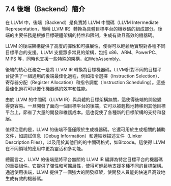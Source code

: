 ## 7.4 後端（Backend）簡介

在 LLVM 中，後端（Backend）是負責將 LLVM 中間碼（LLVM Intermediate Representation，簡稱 LLVM IR）轉換為具體目標平台的機器碼的組成部分。後端的主要任務是根據目標硬體架構的特性和限制，生成有效且高效的機器碼。

LLVM 的後端架構提供了高度的彈性和可擴展性，使得可以輕鬆地實現對各種不同目標平台的支援。LLVM 支援眾多常見的架構，包括 x86、ARM、PowerPC、MIPS 等，同時也支援一些特殊的架構，如WebAssembly。

後端的核心任務之一是將 LLVM IR 轉換為目標機器碼。LLVM針對不同的目標平台提供了一組通用的後端最佳化過程，例如指令選擇（Instruction Selection）、寄存器分配（Register Allocation）和指令調度（Instruction Scheduling）。這些最佳化過程可以優化機器碼的效率和性能。

由於 LLVM 的中間碼（LLVM IR）與具體的目標架構無關，這使得後端的開發變得更容易。一旦開發了面向一個目標平台的後端，它可以被輕鬆地轉移到其他目標平台上，節省了大量的開發和維護成本。這也促使了各種新的目標架構的支持和發展。

值得注意的是，LLVM 的後端不僅僅限於生成機器碼。它還可用於生成相關的輔助文件，如調試信息（Debug Information）和連結器描述文件（Linker Description Files），以及用於其他目的的中間碼格式，如Bitcode。這使得 LLVM 在不同領域的應用中更為靈活和多功能。

總而言之，LLVM 的後端是將平台無關的 LLVM IR 編譯為特定目標平台的機器碼的重要組件。它提供了彈性和可擴展性，使得可輕鬆地支援多種不同的目標架構。通過使用後端，LLVM 提供了一個強大的開發框架，使開發人員能夠快速且高效地生成有效的機器碼。